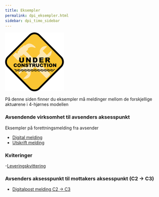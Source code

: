 ```yaml
---
title: Eksempler
permalink: dpi_eksempler.html
sidebar: dpi_timo_sidebar
---
```


![](/images/dpi/underarbeide.png)

På denne siden finner du eksempler må meldinger mellom de forskjellige aktuørene i 4-hjørnes modellen

### Avsendende virksomhet til avsenders aksesspunkt
Eksempler på forettningsmelding fra avsender

- [Digital melding](resources/begrep/sikkerDigitalPost/nyinf/eksempler/innbyggerpost_dpi_digital_1_0.json)
- [Utskrift melding](resources/begrep/sikkerDigitalPost/nyinf/eksempler/innbyggerpost_dpi_utskrift_1_0.json)

### Kviteringer

-[Leveringskvittering](resources/begrep/sikkerDigitalPost/nyinf/eksempler/innbyggerpost_dpi_lerveringskvittering_1_0.json)

### Avsenders aksesspunkt til mottakers aksesspunkt (C2 -> C3)
- [Digitalpost melding C2 -> C3](resources/begrep/sikkerDigitalPost/nyinf/eksempler/digitalpost_c2_c3.xml)
